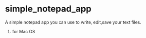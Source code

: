 # simple_notepad_app
A simple notepad app you can use to write, edit,save your text files.
1. for Mac OS
